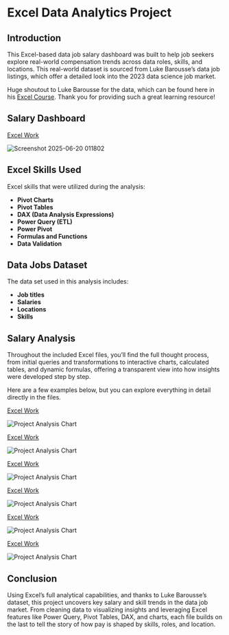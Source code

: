 # Excel Data Analytics Project
## Introduction
This Excel-based data job salary dashboard was built to help job seekers explore real-world compensation trends across data roles, skills, and locations. This real-world dataset is sourced from Luke Barousse’s data job listings, which offer a detailed look into the 2023 data science job market.

Huge shoutout to Luke Barousse for the data, which can be found here in his [Excel Course](https://lukebarousse.com/excel). Thank you for providing such a great learning resource!

## Salary Dashboard  
[Excel Work](Salary_Dashboard)

![Screenshot 2025-06-20 011802](https://github.com/user-attachments/assets/4c2f30ab-bcdf-4bc8-a9ec-2dcc2df12fdb)

## Excel Skills Used
Excel skills that were utilized during the analysis:

- **Pivot Charts**
- **Pivot Tables**
- **DAX (Data Analysis Expressions)**
- **Power Query (ETL)**
- **Power Pivot**
- **Formulas and Functions**  
- **Data Validation**

## Data Jobs Dataset
The data set used in this analysis includes:

- **Job titles**
- **Salaries**
- **Locations**
- **Skills**

## Salary Analysis
Throughout the included Excel files, you’ll find the full thought process, from initial queries and transformations to interactive charts, calculated tables, and dynamic formulas, offering a transparent view into how insights were developed step by step. 

Here are a few examples below, but you can explore everything in detail directly in the files.

[Excel Work](5_M_Language (FINAL BOSS))

![Project Analysis Chart](https://github.com/user-attachments/assets/f375a908-e7a3-41b3-a8c1-5dd35072ad84)

[Excel Work](5_M_Language (FINAL BOSS))

![Project Analysis Chart](https://github.com/user-attachments/assets/1003951a-e345-420d-b7f2-07db8c6580c4)

[Excel Work](5_M_Language (FINAL BOSS))

![Project Analysis Chart](https://github.com/user-attachments/assets/87ad32f0-5550-4b6b-aa7a-50fd364f1d5d)

[Excel Work](5_M_Language (FINALBOSS))

![Project Analysis Chart](https://github.com/user-attachments/assets/2379c65c-2005-4a57-8069-1c99eddec5fd)

[Excel Work](5_M_Language (FINAL BOSS))

![Project Analysis Chart](https://github.com/user-attachments/assets/c9a74590-b05f-4b88-8611-54c0eba8b6f7)

[Excel Work](5_M_Language (FINAL BOSS))

![Project Analysis Chart](https://github.com/user-attachments/assets/b219acca-4e57-4ed5-a9a8-e54d429fda49)

## Conclusion
Using Excel’s full analytical capabilities, and thanks to Luke Barousse’s dataset, this project uncovers key salary and skill trends in the data job market. From cleaning data to visualizing insights and leveraging Excel features like Power Query, Pivot Tables, DAX, and charts, each file builds on the last to tell the story of how pay is shaped by skills, roles, and location.
